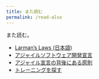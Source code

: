 ```yaml
---
title: また読む
permalink: /read-also
---
```

また読む。
* [Larman’s Laws (日本語)](https://seattlescrum.com/larmans-laws-jp/)
* [アジャイルソフトウェア開発宣言](http://agilemanifesto.org/iso/ja/manifesto.html)
* [アジャイル宣言の背後にある原則](http://agilemanifesto.org/iso/ja/principles.html)
* [トレーニングを探す](https://www.odd-e.jp/training/)

